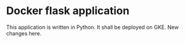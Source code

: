 # Docker flask application

This application is written in Python. It shall be deployed on GKE. New changes here.
